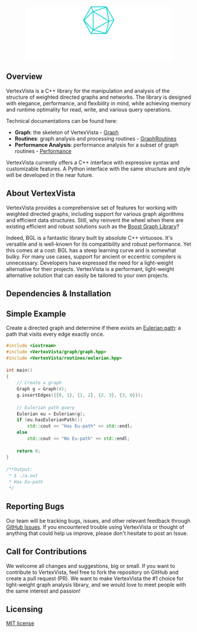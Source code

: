 <p align="center"><a href="https://github.com/XYLiu9357/VertexVista" target="_blank"><img src="./icons/logo-no-background.svg" width="400" alt="VertexVista Logo"></a></p>

## Overview

VertexVista is a C++ library for the manipulation and analysis of the structure of weighted directed graphs and networks. The library is designed with elegance, performance, and flexibility in mind, while achieving memory and runtime optimality for read, write, and various query operations.

Technical documentations can be found here:

- **Graph**: the skeleton of VertexVista - [Graph](docs/Graph.rst)
- **Routines**: graph analysis and processing routines - [GraphRoutines](docs/GraphRoutines.rst)
- **Performance Analysis**: performance analysis for a subset of graph routines - [Performance](docs/Performance.rst)

VertexVista currently offers a C++ interface with expressive syntax and customizable features. A Python interface with the same structure and style will be developed in the near future.

## About VertexVista

VertexVista provides a comprehensive set of features for working with weighted directed graphs, including support for various graph algorithms and efficient data structures. Still, why reinvent the wheel when there are existing efficient and robust solutions such as the [Boost Graph Library](https://www.boost.org/doc/libs/1_75_0/libs/graph/doc/index.html)?

Indeed, BGL is a fantastic library built by absolute C++ virtuosos. It's versatile and is well-known for its compatibility and robust performance. Yet this comes at a cost: BGL has a steep learning curve and is somewhat bulky. For many use cases, support for ancient or eccentric compilers is unnecessary. Developers have expressed the need for a light-weight alternative for their projects. VertexVista is a performant, light-weight alternative solution that can easily be tailored to your own projects.

## Dependencies & Installation

## Simple Example

Create a directed graph and determine if there exists an [Eulerian path](https://en.wikipedia.org/wiki/Eulerian_path): a path that visits every edge exactly once.

```cpp
#include <iostream>
#include <VertexVista/graph/graph.hpp>
#include <VertexVista/routines/eulerian.hpp>

int main()
{
    // Create a graph
    Graph g = Graph(4);
    g.insertEdges({{0, 1}, {1, 2}, {2, 3}, {3, 0}});

    // Eulerian path query
    Eulerian eu = Eulerian(g);
    if (eu.hasEulerianPath())
        std::cout << "Has Eu-path" << std::endl;
    else
        std::cout << "No Eu-path" << std::endl;

    return 0;
}

/**Output:
 * $ ./a.out
 * Has Eu-path
 */
```

## Reporting Bugs

Our team will be tracking bugs, issues, and other relevant feedback through [GitHub Issues](https://github.com/XYLiu9357/VertexVista/issues). If you encountered trouble using VertexVista or thought of anything that could help us improve, please don't hesitate to post an Issue.

## Call for Contributions

We welcome all changes and suggestions, big or small. If you want to contribute to VertexVista, feel free to fork the repository on GitHub and create a pull request (PR). We want to make VertexVista the #1 choice for light-weight graph analysis library, and we would love to meet people with the same interest and passion!

## Licensing

[MIT license](LICENSE.txt)
